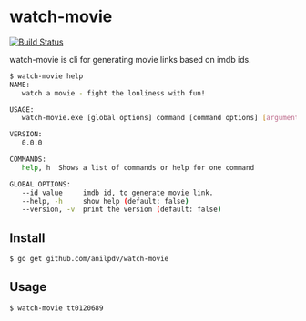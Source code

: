 # watch-movie

[![Build Status](https://travis-ci.org/joemccann/dillinger.svg?branch=master)](https://travis-ci.org/joemccann/dillinger)

watch-movie is cli for generating movie links based on imdb ids.

```sh
$ watch-movie help
NAME:
   watch a movie - fight the lonliness with fun!

USAGE:
   watch-movie.exe [global options] command [command options] [arguments...]

VERSION:
   0.0.0

COMMANDS:
   help, h  Shows a list of commands or help for one command

GLOBAL OPTIONS:
   --id value     imdb id, to generate movie link.
   --help, -h     show help (default: false)
   --version, -v  print the version (default: false)
```


 ## Install
```sh
$ go get github.com/anilpdv/watch-movie
```

 ## Usage
```sh
$ watch-movie tt0120689
```

